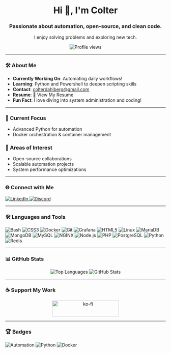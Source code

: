 <h1 align="center">Hi 👋, I'm Colter</h1>
<h3 align="center">Passionate about automation, open-source, and clean code.</h3>
<p align="center">I enjoy solving problems and exploring new tech.</p>

<p align="center">
  <img src="https://komarev.com/ghpvc/?username=colterd&label=Profile%20views&color=0e75b6&style=flat-square" alt="Profile views" />
</p>

---

### 🛠️ About Me
- **Currently Working On**: Automating daily workflows!
- **Learning**: Python and Powershell to deepen scripting skills
- **Contact**: [colterdahlberg@gmail.com](mailto:colterdahlberg@gmail.com)
- **Resume**: 📄 <a href="https://github.com/colterd/colterd/blob/main/Colter_Dahlberg_Resume.pdf" style="text-decoration:none">View My Resume</a>
- **Fun Fact**: I love diving into system administration and coding!

---

### 🌱 Current Focus
- Advanced Python for automation
- Docker orchestration & container management

### 👀 Areas of Interest
- Open-source collaborations
- Scalable automation projects
- System performance optimizations

---

### 🌐 Connect with Me
<div align="left">
  <a href="https://linkedin.com/in/colter-dahlberg" target="_blank">
    <img src="https://img.shields.io/badge/LinkedIn-0A66C2?style=for-the-badge&logo=linkedin&logoColor=white" alt="LinkedIn" />
  </a>
  <a href="https://discord.gg/wedoitlive" target="_blank">
    <img src="https://img.shields.io/badge/Discord-5865F2?style=for-the-badge&logo=discord&logoColor=white" alt="Discord" />
  </a>
</div>

---

### 🛠️ Languages and Tools
<div align="left">
  <img src="https://img.shields.io/badge/-Bash-333?logo=gnubash&logoColor=white&style=for-the-badge" alt="Bash" />
  <img src="https://img.shields.io/badge/-CSS3-1572B6?logo=css3&logoColor=white&style=for-the-badge" alt="CSS3" />
  <img src="https://img.shields.io/badge/-Docker-2496ED?logo=docker&logoColor=white&style=for-the-badge" alt="Docker" />
  <img src="https://img.shields.io/badge/-Git-F05032?logo=git&logoColor=white&style=for-the-badge" alt="Git" />
  <img src="https://img.shields.io/badge/-Grafana-F46800?logo=grafana&logoColor=white&style=for-the-badge" alt="Grafana" />
  <img src="https://img.shields.io/badge/-HTML5-E34F26?logo=html5&logoColor=white&style=for-the-badge" alt="HTML5" />
  <img src="https://img.shields.io/badge/-Linux-FCC624?logo=linux&logoColor=white&style=for-the-badge" alt="Linux" />
  <img src="https://img.shields.io/badge/-MariaDB-003545?logo=mariadb&logoColor=white&style=for-the-badge" alt="MariaDB" />
  <img src="https://img.shields.io/badge/-MongoDB-47A248?logo=mongodb&logoColor=white&style=for-the-badge" alt="MongoDB" />
  <img src="https://img.shields.io/badge/-MySQL-4479A1?logo=mysql&logoColor=white&style=for-the-badge" alt="MySQL" />
  <img src="https://img.shields.io/badge/-NGINX-009639?logo=nginx&logoColor=white&style=for-the-badge" alt="NGINX" />
  <img src="https://img.shields.io/badge/-Node.js-339933?logo=nodedotjs&logoColor=white&style=for-the-badge" alt="Node.js" />
  <img src="https://img.shields.io/badge/-PHP-777BB4?logo=php&logoColor=white&style=for-the-badge" alt="PHP" />
  <img src="https://img.shields.io/badge/-PostgreSQL-336791?logo=postgresql&logoColor=white&style=for-the-badge" alt="PostgreSQL" />
  <img src="https://img.shields.io/badge/-Python-3776AB?logo=python&logoColor=white&style=for-the-badge" alt="Python" />
  <img src="https://img.shields.io/badge/-Redis-DC382D?logo=redis&logoColor=white&style=for-the-badge" alt="Redis" />
</div>

---

### 📊 GitHub Stats
<div align="center">
  <img src="https://github-readme-stats.vercel.app/api/top-langs?username=colterd&show_icons=true&locale=en&layout=compact&theme=default" alt="Top Languages" />
  <img src="https://github-readme-stats.vercel.app/api?username=colterd&show_icons=true&locale=en&theme=default" alt="GitHub Stats" />
</div>

---

### ☕ Support My Work
<div align="center">
  <a href="https://ko-fi.com/colterplus">
    <img src="https://cdn.ko-fi.com/cdn/kofi3.png?v=3" height="50" width="210" alt="ko-fi" />
  </a>
</div>

---

### 🏆 Badges
<div align="left">
  <img src="https://img.shields.io/badge/Automation-Enthusiast-green?logo=fastapi&logoColor=white" alt="Automation" />
  <img src="https://img.shields.io/badge/Python-Beginner-blue?logo=python&logoColor=white" alt="Python" />
  <img src="https://img.shields.io/badge/Docker-Intermediate-blue?logo=docker&logoColor=white" alt="Docker" />
</div>

